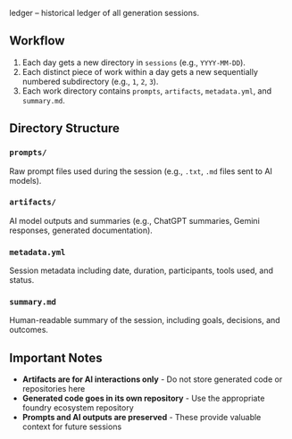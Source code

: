 ledger – historical ledger of all generation sessions.

## Workflow

1. Each day gets a new directory in `sessions` (e.g., `YYYY-MM-DD`).
2. Each distinct piece of work within a day gets a new sequentially numbered subdirectory (e.g., `1`, `2`, `3`).
3. Each work directory contains `prompts`, `artifacts`, `metadata.yml`, and `summary.md`.

## Directory Structure

### `prompts/`
Raw prompt files used during the session (e.g., `.txt`, `.md` files sent to AI models).

### `artifacts/`
AI model outputs and summaries (e.g., ChatGPT summaries, Gemini responses, generated documentation).

### `metadata.yml`
Session metadata including date, duration, participants, tools used, and status.

### `summary.md`
Human-readable summary of the session, including goals, decisions, and outcomes.

## Important Notes

- **Artifacts are for AI interactions only** - Do not store generated code or repositories here
- **Generated code goes in its own repository** - Use the appropriate foundry ecosystem repository
- **Prompts and AI outputs are preserved** - These provide valuable context for future sessions